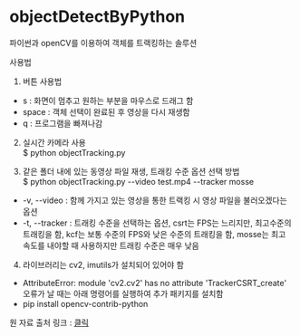 # objectDetectByPython

파이썬과 openCV를 이용하여 객체를 트랙킹하는 솔루션  

사용법  
1. 버튼 사용법  
  - s : 화면이 멈추고 원하는 부분을 마우스로 드래그 함  
  - space : 객체 선택이 완료된 후 영상을 다시 재생함  
  - q : 프로그램을 빠져나감  

2. 실시간 카메라 사용  
$ python objectTracking.py  

3. 같은 폴더 내에 있는 동영상 파일 재생, 트래킹 수준 옵션 선택 방법  
$ python objectTracking.py --video test.mp4 --tracker mosse 

  - -v, --video : 함께 가지고 있는 영상을 통한 트랙킹 시 영상 파일을 불러오겠다는 옵션
  - -t, --tracker : 트래킹 수준을 선택하는 옵션, csrt는 FPS는 느리지만, 최고수준의 트래킹을 함, kcf는 보통 수준의 FPS와 낮은 수준의 트래킹을 함, mosse는 최고 속도를 내야할 때 사용하지만 트래킹 수준은 매우 낮음  

4. 라이브러리는 cv2, imutils가 설치되어 있어야 함  
  - AttributeError: module 'cv2.cv2' has no attribute 'TrackerCSRT_create' 오류가 날 때는 아래 명령어를 실행하여 추가 패키지를 설치함  
  - pip install opencv-contrib-python  
  


원 자료 출처 링크 : [클릭](https://www.pyimagesearch.com/2018/07/30/opencv-object-tracking/)
